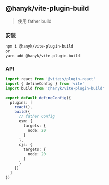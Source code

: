 ## @hanyk/vite-plugin-build


> 使用 father build 

### 安装

```sh
npm i @hanyk/vite-plugin-build
or
yarn add @hanyk/vite-plugin-build
```

### API

```ts | pure
import react from '@vitejs/plugin-react'
import { defineConfig } from 'vite'
import build from '@hanyk/vite-plugin-build'

export default defineConfig({
  plugins: [
    react(),
    build({
      // father Config
      esm: {
        targets: {
          node: 20
        }
      },
      cjs: {
        targets: {
          node: 20
        }
      }
    })
  ]
})
```

